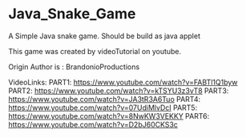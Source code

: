 # Java_Snake_Game
A Simple Java snake game. Should be build as java applet

This game was created by videoTutorial on youtube.

Origin Author is : BrandonioProductions

VideoLinks:
  PART1: https://www.youtube.com/watch?v=FABTl1Q1byw
  PART2: https://www.youtube.com/watch?v=kTSYU3z3vT8
  PART3: https://www.youtube.com/watch?v=JA3tR3A6Tuo
  PART4: https://www.youtube.com/watch?v=07UdiMlvDcI
  PART5: https://www.youtube.com/watch?v=8NwKW3VEKKY
  PART6: https://www.youtube.com/watch?v=D2bJ60CKS3c
